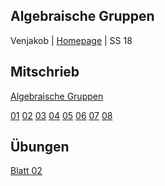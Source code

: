 ## Algebraische Gruppen
Venjakob | [Homepage](https://www.mathi.uni-heidelberg.de/~mfuetterer/2017w/AlgGrup/) | SS 18

## Mitschrieb
[Algebraische Gruppen](https://github.com/tholzschuh/uni-files/raw/master/alggrp/alggrp.pdf)

[01](https://github.com/tholzschuh/uni-files/raw/master/alggrp/lec-01.pdf)     [02](https://github.com/tholzschuh/uni-files/raw/master/alggrp/lec-02.pdf)     [03](https://github.com/tholzschuh/uni-files/raw/master/alggrp/lec-03.pdf)     [04](https://github.com/tholzschuh/uni-files/raw/master/alggrp/lec-04.pdf)     [05](https://github.com/tholzschuh/uni-files/raw/master/alggrp/lec-05.pdf)     [06](https://github.com/tholzschuh/uni-files/raw/master/alggrp/lec-06.pdf)     [07](https://github.com/tholzschuh/uni-files/raw/master/alggrp/lec-07.pdf)     [08](https://github.com/tholzschuh/uni-files/raw/master/alggrp/lec-08.pdf)
## Übungen
[Blatt 02](https://github.com/tholzschuh/uni-files/raw/master/alggrp/alggrp_uebung02.pdf)
